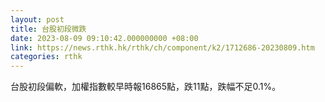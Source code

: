 ```yaml
---
layout: post
title: 台股初段微跌
date: 2023-08-09 09:10:42.000000000 +08:00
link: https://news.rthk.hk/rthk/ch/component/k2/1712686-20230809.htm
categories: rthk
---
```


台股初段偏軟，加權指數較早時報16865點，跌11點，跌幅不足0.1%。
